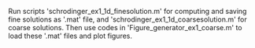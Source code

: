 
Run scripts 'schrodinger_ex1_1d_finesolution.m' for computing and saving fine solutions as '.mat' file, and 'schrodinger_ex1_1d_coarsesolution.m' for coarse solutions. 
Then use codes in 'Figure_generator_ex1_coarse.m' to load these '.mat' files and plot figures.
